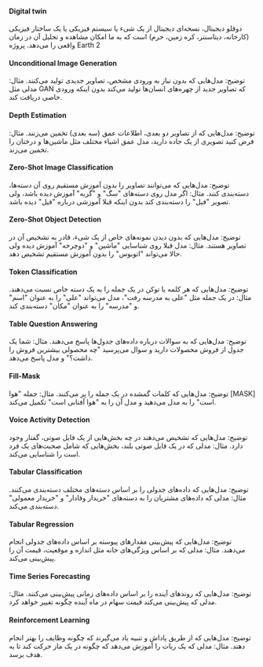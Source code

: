 #### Digital twin
دوقلو دیجیتال، نسخه‌ای دیجیتال از یک شیء یا سیستم فیزیکی یا یک ساختار فیزیکی (کارخانه، دیتاسنتر، کره زمین، حرم) است که به ما امکان مشاهده و تحلیل آن در زمان واقعی را می‌دهد. پروژه Earth 2
#### Unconditional Image Generation
توضیح: مدل‌هایی که بدون نیاز به ورودی مشخص، تصاویر جدیدی تولید می‌کنند.
مثال: مدلی مثل GAN که تصاویر جدید از چهره‌های انسان‌ها تولید می‌کند بدون اینکه ورودی خاصی دریافت کند.
#### Depth Estimation
توضیح: مدل‌هایی که از تصاویر دو بعدی، اطلاعات عمق (سه بعدی) تخمین می‌زنند.
مثال: فرض کنید تصویری از یک جاده دارید، مدل عمق اشیاء مختلف مثل ماشین‌ها و درختان را تخمین می‌زند.
#### Zero-Shot Image Classification
توضیح: مدل‌هایی که می‌توانند تصاویر را بدون آموزش مستقیم روی آن دسته‌ها، دسته‌بندی کنند.
مثال: اگر مدل روی دسته‌های "سگ" و "گربه" آموزش دیده باشد، ولی تصویر "فیل" را دسته‌بندی کند بدون اینکه قبلا آموزشی درباره "فیل" دیده باشد.
#### Zero-Shot Object Detection
توضیح: مدل‌هایی که بدون دیدن نمونه‌های خاص از یک شیء، قادر به تشخیص آن در تصاویر هستند.
مثال: مدل قبلا روی شناسایی "ماشین" و "دوچرخه" آموزش دیده ولی حالا می‌تواند "اتوبوس" را بدون آموزش مستقیم تشخیص دهد.

#### Token Classification
توضیح: مدل‌هایی که هر کلمه یا توکن در یک جمله را به یک دسته خاص نسبت می‌دهند.
مثال: در یک جمله مثل "علی به مدرسه رفت"، مدل می‌تواند "علی" را به عنوان "اسم" و "مدرسه" را به عنوان "مکان" دسته‌بندی کند.
#### Table Question Answering
توضیح: مدل‌هایی که به سوالات درباره داده‌های جدول‌ها پاسخ می‌دهند.
مثال: شما یک جدول از فروش محصولات دارید و سوال می‌پرسید "چه محصولی بیشترین فروش را داشت؟" و مدل پاسخ می‌دهد.

#### Fill-Mask
توضیح: مدل‌هایی که کلمات گمشده در یک جمله را پر می‌کنند.
مثال: جمله "هوا [MASK] است" را به مدل می‌دهید و مدل آن را به "هوا آفتابی است" تکمیل می‌کند.
#### Voice Activity Detection
توضیح: مدل‌هایی که تشخیص می‌دهند در چه بخش‌هایی از یک فایل صوتی، گفتار وجود دارد.
مثال: مدلی که در یک فایل صوتی بلند، بخش‌هایی که شامل صحبت‌های یک فرد است را شناسایی می‌کند.
#### Tabular Classification
توضیح: مدل‌هایی که داده‌های جدولی را بر اساس دسته‌های مختلف دسته‌بندی می‌کنند.
مثال: مدلی که داده‌های مشتریان را به دسته‌های "خریدار وفادار" و "خریدار معمولی" دسته‌بندی می‌کند.
#### Tabular Regression
توضیح: مدل‌هایی که پیش‌بینی مقدارهای پیوسته بر اساس داده‌های جدولی انجام می‌دهند.
مثال: مدلی که بر اساس ویژگی‌های خانه مثل اندازه و موقعیت، قیمت آن را پیش‌بینی می‌کند.
#### Time Series Forecasting
توضیح: مدل‌هایی که روندهای آینده را بر اساس داده‌های زمانی پیش‌بینی می‌کنند.
مثال: مدلی که پیش‌بینی می‌کند قیمت سهام در ماه آینده چگونه تغییر خواهد کرد.

#### Reinforcement Learning
توضیح: مدل‌هایی که از طریق پاداش و تنبیه یاد می‌گیرند که چگونه وظایف را بهتر انجام دهند.
مثال: مدلی که یک ربات را آموزش می‌دهد که چگونه در یک ماز حرکت کند تا به هدف برسد.
